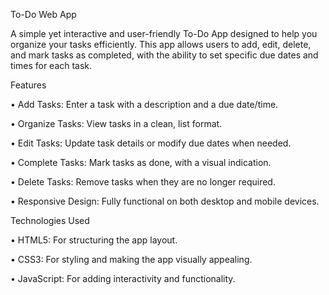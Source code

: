 To-Do Web App

A simple yet interactive and user-friendly To-Do App designed to help you organize your tasks efficiently. This app allows users to add, edit, delete, and mark tasks as completed, with the ability to set specific due dates and times for each task.

Features

• Add Tasks: Enter a task with a description   and a due date/time.

• Organize Tasks: View tasks in a clean,       list format.

• Edit Tasks: Update task details or modify    due dates when needed.

• Complete Tasks: Mark tasks as done, with a   visual indication.

• Delete Tasks: Remove tasks when they are     no longer required.

• Responsive Design: Fully functional on       both desktop and mobile devices.


Technologies Used

• HTML5: For structuring the app layout.

• CSS3: For styling and making the app         visually appealing.

• JavaScript: For adding interactivity and     functionality.


